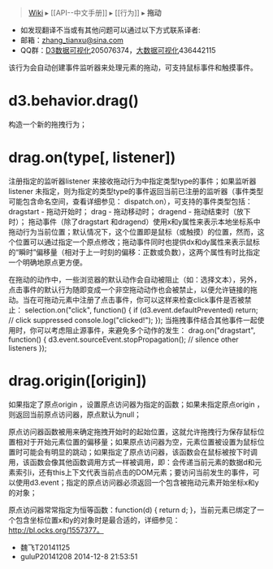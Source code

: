 > [Wiki](Home) ▸ [[API--中文手册]] ▸ [[行为]] ▸ **拖动**

* 如发现翻译不当或有其他问题可以通过以下方式联系译者:
* 邮箱：zhang_tianxu@sina.com
* QQ群：[D3数据可视化](http://jq.qq.com/?_wv=1027&k=ZGcqYF)205076374，[大数据可视化](http://jq.qq.com/?_wv=1027&k=S8wGMe)436442115

该行为会自动创建事件监听器来处理元素的拖动，可支持鼠标事件和触摸事件。
# d3.behavior.drag()
构造一个新的拖拽行为；
# drag.on(type[, listener])

注册指定的监听器listener 来接收拖动行为中指定类型type的事件；如果监听器listener 未指定，则为指定的类型type的事件返回当前已注册的监听器（事件类型可能包含命名空间，查看详细参见： dispatch.on），可支持的事件类型包括： 
dragstart - 拖动开始时；
drag - 拖动移动时；
dragend - 拖动结束时（放下时）；
拖动事件（除了dragstart 和dragend）使用x和y属性来表示本地坐标系中拖动行为当前位置；默认情况下，这个位置即是鼠标（或触摸）的位置，然而，这个位置可以通过指定一个原点修改；拖动事件同时也提供dx和dy属性来表示鼠标的“瞬时”偏移量（相对于上一时刻的偏移：正数或负数），这两个属性有时比指定一个明确地原点更方便。

在拖动的动作中，一些浏览器的默认动作会自动被阻止（如：选择文本），另外，点击事件的默认行为随即变成一个非空拖动动作也会被禁止，以便允许链接的拖动。当在可拖动元素中注册了点击事件，你可以这样来检查click事件是否被禁止：
selection.on("click", function() {
  if (d3.event.defaultPrevented) return; // click suppressed
  console.log("clicked!");
});
当拖拽事件结合其他事件一起使用时，你可以考虑阻止源事件，来避免多个动作的发生：
drag.on("dragstart", function() {
  d3.event.sourceEvent.stopPropagation(); // silence other listeners
});
# drag.origin([origin])
如果指定了原点origin ，设置原点访问器为指定的函数；如果未指定原点origin ，则返回当前原点访问器，原点默认为null；

原点访问器函数被用来确定拖拽开始时的起始位置，这就允许拖拽行为保存鼠标位置相对于开始元素位置的偏移量；如果原点访问器为空，元素位置被设置为鼠标位置时可能会有明显的跳动；如果指定了原点访问器，该函数会在鼠标被按下时调用，该函数会像其他函数调用方式一样被调用，即：会传递当前元素的数据d和元素索引i，还有this上下文代表当前点击的DOM元素；要访问当前发生的事件，可以使用d3.event；指定的原点访问器必须返回一个包含被拖动元素开始坐标x和y的对象；

原点访问器常常指定为恒等函数：function(d) { return d; }，当前元素已绑定了一个包含坐标位置x和y的对象时是最合适的，详细参见： http://bl.ocks.org/1557377。

* 魏飞T20141125
* guluP20141208 2014-12-8 21:53:51

